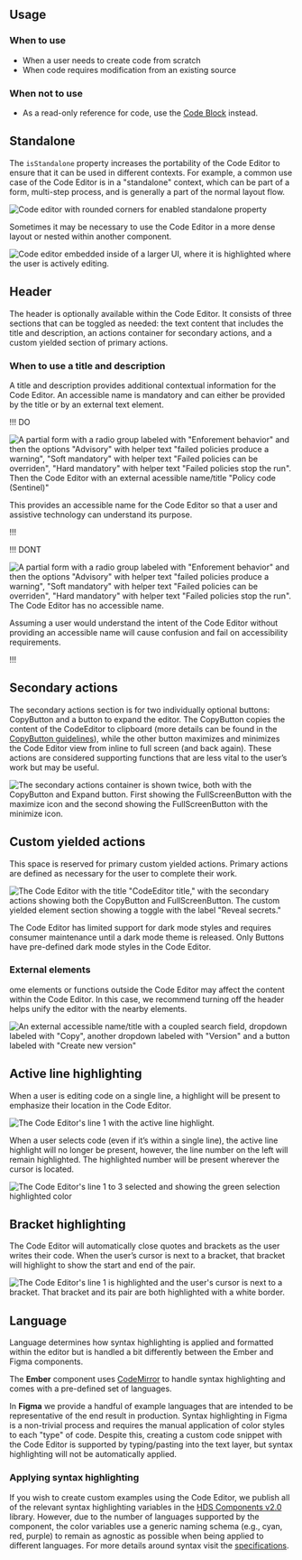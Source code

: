 ## Usage

### When to use

- When a user needs to create code from scratch
- When code requires modification from an existing source

### When not to use

- As a read-only reference for code, use the [Code Block](/components/code-block) instead.

## Standalone

The `isStandalone` property increases the portability of the Code Editor to ensure that it can be used in different contexts. For example, a common use case of the Code Editor is in a "standalone" context, which can be part of a form, multi-step process, and is generally a part of the normal layout flow.

![Code editor with rounded corners for enabled standalone property](/assets/components/code-editor/code-editor-rounded-standalone.png)

Sometimes it may be necessary to use the Code Editor in a more dense layout or nested within another component.

![Code editor embedded inside of a larger UI, where it is highlighted where the user is actively editing.](/assets/components/code-editor/code-editor-block-level.png)

## Header

The header is optionally available within the Code Editor. It consists of three sections that can be toggled as needed: the text content that includes the title and description, an actions container for secondary actions, and a custom yielded section of primary actions.

### When to use a title and description

A title and description provides additional contextual information for the Code Editor. An accessible name is mandatory and can either be provided by the title or by an external text element.

!!! DO

![A partial form with a radio group labeled with "Enforement behavior" and then the options "Advisory" with helper text "failed policies produce a warning", "Soft mandatory" with helper text "Failed policies can be overriden", "Hard mandatory" with helper text "Failed policies stop the run". Then the Code Editor with an external acessible name/title "Policy code (Sentinel)"](/assets/components/code-editor/code-editor-external-do-accessible-name.png)

This provides an accessible name for the Code Editor so that a user and assistive technology can understand its purpose.

!!!

!!! DONT

![A partial form with a radio group labeled with "Enforement behavior" and then the options "Advisory" with helper text "failed policies produce a warning", "Soft mandatory" with helper text "Failed policies can be overriden", "Hard mandatory" with helper text "Failed policies stop the run". The Code Editor has no accessible name.](/assets/components/code-editor/code-editor-dont-external-accessible-name.png)

Assuming a user would understand the intent of the Code Editor without providing an accessible name will cause confusion and fail on accessibility requirements.

!!!

## Secondary actions

The secondary actions section is for two individually optional buttons: CopyButton and a button to expand the editor. The CopyButton copies the content of the CodeEditor to clipboard (more details can be found in the [CopyButton guidelines](/components/copy/button)), while the other button maximizes and minimizes the Code Editor view from inline to full screen (and back again). These actions are considered supporting functions that are less vital to the user’s work but may be useful.

![The secondary actions container is shown twice, both with the CopyButton and Expand button. First showing the FullScreenButton with the maximize icon and the second showing the FullScreenButton with the minimize icon.](/assets/components/code-editor/code-editor-secondary-actions.png)

## Custom yielded actions

This space is reserved for primary custom yielded actions. Primary actions are defined as necessary for the user to complete their work.

![The Code Editor with the title "CodeEditor title," with the secondary actions showing both the CopyButton and FullScreenButton. The custom yielded element section showing a toggle with the label "Reveal secrets."](/assets/components/code-editor/code-editor-primary-yielded-actions.png)

The Code Editor has limited support for dark mode styles and requires consumer maintenance until a dark mode theme is released. Only Buttons have pre-defined dark mode styles in the Code Editor.

### External elements

ome elements or functions outside the Code Editor may affect the content within the Code Editor. In this case, we recommend turning off the header helps unify the editor with the nearby elements.

![An external accessible name/title with a coupled search field, dropdown labeled with "Copy", another dropdown labeled with "Version" and a button labeled with "Create new version"](/assets/components/code-editor/code-editor-external-functions.png)


## Active line highlighting

When a user is editing code on a single line, a highlight will be present to emphasize their location in the Code Editor.

![The Code Editor's line 1 with the active line highlight.](/assets/components/code-editor/code-editor-code-active-line.png)

When a user selects code (even if it’s within a single line), the active line highlight will no longer be present, however, the line number on the left will remain highlighted. The highlighted number will be present wherever the cursor is located.

![The Code Editor's line 1 to 3 selected and showing the green selection highlighted color](/assets/components/code-editor/code-editor-code-active-line.png)

## Bracket highlighting

The Code Editor will automatically close quotes and brackets as the user writes their code. When the user’s cursor is next to a bracket, that bracket will highlight to show the start and end of the pair.

![The Code Editor's line 1 is highlighted and the user's cursor is next to a bracket. That bracket and its pair are both highlighted with a white border.](/assets/components/code-editor/code-editor-bracket-highlighting.png)

## Language

Language determines how syntax highlighting is applied and formatted within the editor but is handled a bit differently between the Ember and Figma components.

The **Ember** component uses [CodeMirror](https://codemirror.net/) to handle syntax highlighting and comes with a pre-defined set of languages.

In **Figma** we provide a handful of example languages that are intended to be representative of the end result in production. Syntax highlighting in Figma is a non-trivial process and requires the manual application of color styles to each "type" of code. Despite this, creating a custom code snippet with the Code Editor is supported by typing/pasting into the text layer, but syntax highlighting will not be automatically applied.

### Applying syntax highlighting

If you wish to create custom examples using the Code Editor, we publish all of the relevant syntax highlighting variables in the [HDS Components v2.0](https://www.figma.com/design/iweq3r2Pi8xiJfD9e6lOhF/HDS-Components-v2.0?node-id=67166-37020&t=gWdKy44MzTP4cTRo-1) library. However, due to the number of languages supported by the component, the color variables use a generic naming schema (e.g., cyan, red, purple) to remain as agnostic as possible when being applied to different languages.
For more details around syntax visit the [specifications](https://helios.hashicorp.design/components/code-editor?tab=specifications).
